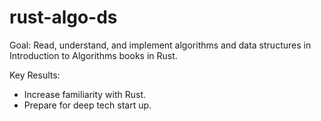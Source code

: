 # rust-algo-ds

Goal: Read, understand, and implement algorithms and data structures in Introduction to Algorithms books in Rust. 

Key Results: 
* Increase familiarity with Rust. 
* Prepare for deep tech start up. 


